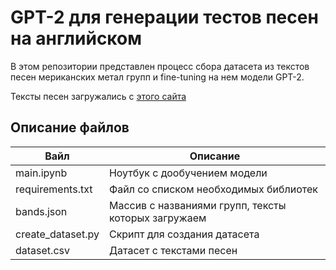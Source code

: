 # GPT-2 для генерации тестов песен на английском

В этом репозитории представлен процесс сбора датасета из текстов песен мериканских метал групп и fine-tuning на нем модели GPT-2. 

Тексты песен загружались с [этого сайта](https://www.elyrics.net) 

## Описание файлов
| Вайл                | Описание
|---------------------|--------------------------------------------
| main.ipynb	      | Ноутбук с дообучением модели
| requirements.txt    | Файл со списком необходимых библиотек 
| bands.json          | Массив с названиями групп, тексты которых загружаем
| create_dataset.py   | Скрипт для создания датасета
| dataset.csv         | Датасет с текстами песен